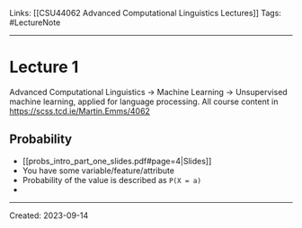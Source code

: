 Links: [[CSU44062 Advanced Computational Linguistics Lectures]]
Tags: #LectureNote 
___
# Lecture 1
Advanced Computational Linguistics -> Machine Learning -> Unsupervised machine learning, applied for language processing.
All course content in https://scss.tcd.ie/Martin.Emms/4062

## Probability
- [[probs_intro_part_one_slides.pdf#page=4|Slides]]
- You have some variable/feature/attribute
- Probability of the value is described as `P(X = a)`
- 
___
Created: 2023-09-14

